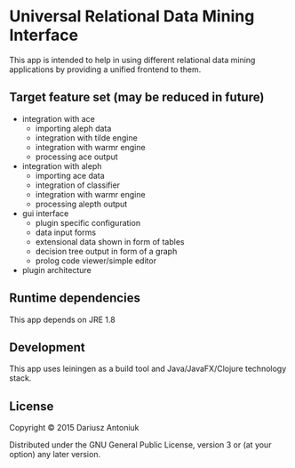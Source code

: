 # Universal Relational Data Mining Interface

This app is intended to help in using different relational data mining applications by providing a unified frontend to them.

## Target feature set (may be reduced in future)

* integration with ace
  * importing aleph data
  * integration with tilde engine
  * integration with warmr engine
  * processing ace output
* integration with aleph
  * importing ace data
  * integration of classifier
  * integration with warmr engine
  * processing alepth output
* gui interface
  * plugin specific configuration
  * data input forms
  * extensional data shown in form of tables
  * decision tree output in form of a graph
  * prolog code viewer/simple editor
* plugin architecture

## Runtime dependencies

This app depends on JRE 1.8

## Development 

This app uses leiningen as a build tool and Java/JavaFX/Clojure technology stack.

## License

Copyright © 2015 Dariusz Antoniuk

Distributed under the GNU General Public License, version 3 or (at
your option) any later version.
